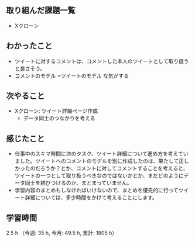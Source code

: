 ## 取り組んだ課題一覧
- Xクローン

## わかったこと
- ツイートに対するコメントは、コメントした本人のツイートとして取り扱うと良さそう。
- コメントのモデル =ツイートのモデル な気がする

## 次やること
- Xクローン: ツイート詳細ページ作成
    - データ同士のつながりを考える

## 感じたこと
- 仕事中のスキマ時間に次のタスク、ツイート詳細について進め方を考えていました。ツイートへのコメントのモデルを別に作成したのは、果たして正しかったのだろうか？とか、コメントに対してコメントすることを考えると、ツイートの一つとして取り扱うべきなのではないかとか、まだどのようにデータ同士を結びつけるのか、まとまっていません。
- 学習内容のまとめもしなければいけないので、まとめを優先的に行ってツイート詳細については、多少時間をかけて考えることにします。    

## 学習時間
2.5 h （今週: 35 h, 今月: 49.5 h, 累計: 1805 h）